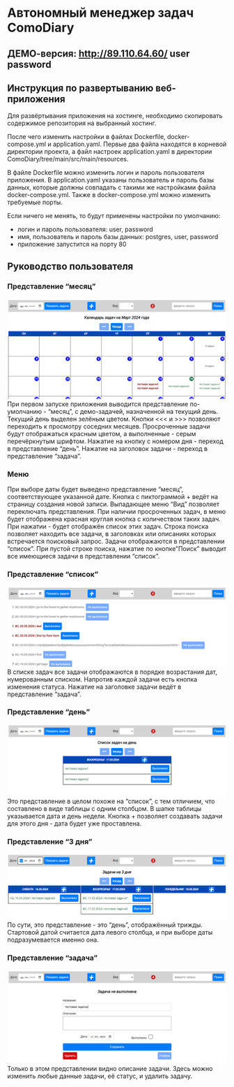 # Автономный менеджер задач ComoDiary

## ДЕМО-версия: http://89.110.64.60/ user password

## Инструкция по развертыванию веб-приложения

Для развёртывания приложения на хостинге, необходимо скопировать содержимое репозитория на выбранный хостинг.

После чего изменить настройки в файлах Dockerfile, docker-compose.yml и application.yaml. 
Первые два файла находятся в корневой директории проекта, а файл настроек application.yaml 
в директории ComoDiary/tree/main/src/main/resources.

В файле Dockerfile можно изменить логин и пароль пользователя приложения.
В application.yaml указаны пользователь и пароль базы данных, которые должны совпадать 
с такими же настройками файла docker-compose.yml.
Также в docker-compose.yml можно изменить требуемые порты.

Если ничего не менять, то будут применены настройки по умолчанию:
- логин и пароль пользователя: user, password
- имя, пользователь и пароль базы данных: postgres, user, password
- приложение запустится на порту 80


## Руководство пользователя

### Представление “месяц”
![](https://github.com/pablos-v/ComoDiary/blob/for-pics/infrastructure/images/month.png)
При первом запуске приложения выводится представление по-умолчанию - “месяц”, с демо-задачей, назначенной на текущий день. Текущий день выделен зелёным цветом.
Кнопки <<< и >>> позволяют переходить к просмотру соседних месяцев.
Просроченные задачи будут отображаться красным цветом, а выполненные - серым перечёркнутым шрифтом.
Нажатие на кнопку с номером дня - переход в представление “день”.
Нажатие на заголовок задачи - переход в представление “задача”.

### Меню
При выборе даты будет выведено представление “месяц”, соответствующее указанной дате.
Кнопка с пиктограммой + ведёт на страницу создания новой записи.
Выпадающее меню “Вид” позволяет переключать представления.
При наличии просроченных задач, в меню будет отображена красная круглая кнопка с количеством таких задач. При нажатии - будет отображён список этих задач.
Строка поиска позволяет находить все задачи, в заголовках или описаниях которых встречается поисковый запрос. Задачи отображаются в представлении “список”.
При пустой строке поиска, нажатие по кнопке”Поиск” выводит все имеющиеся задачи в представлении “список”.

### Представление “список”
![](https://github.com/pablos-v/ComoDiary/blob/for-pics/infrastructure/images/list.png)
В списке задач все задачи отображаются в порядке возрастания дат, нумерованным списком.
Напротив каждой задачи есть кнопка изменения статуса.
Нажатие на заголовке задачи ведёт в представление “задача”.

### Представление “день”
![](https://github.com/pablos-v/ComoDiary/blob/for-pics/infrastructure/images/day.png)
Это представление в целом похоже на “список”, с тем отличием, что составлено в виде таблицы с одним столбцом. В шапке таблицы указывается дата и день недели. Кнопка + позволяет создавать задачи для этого дня - дата будет уже проставлена.

### Представление “3 дня”
![](https://github.com/pablos-v/ComoDiary/blob/for-pics/infrastructure/images/3_days.png)
По сути, это представление - это “день”, отображённый трижды. Стартовой датой считается дата левого столбца, и при выборе даты подразумевается именно она.

### Представление “задача”
![](https://github.com/pablos-v/ComoDiary/blob/for-pics/infrastructure/images/task.png)
Только в этом представлении видно описание задачи. Здесь можно изменить любые данные задачи, её статус, и удалить задачу.
